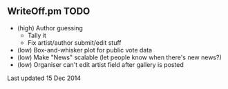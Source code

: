 WriteOff.pm TODO
----------------

- (high) Author guessing
  - Tally it
  - Fix artist/author submit/edit stuff
- (low) Box-and-whisker plot for public vote data
- (low) Make "News" scalable (let people know when there's new news?)
- (low) Organiser can't edit artist field after gallery is posted

Last updated 15 Dec 2014
